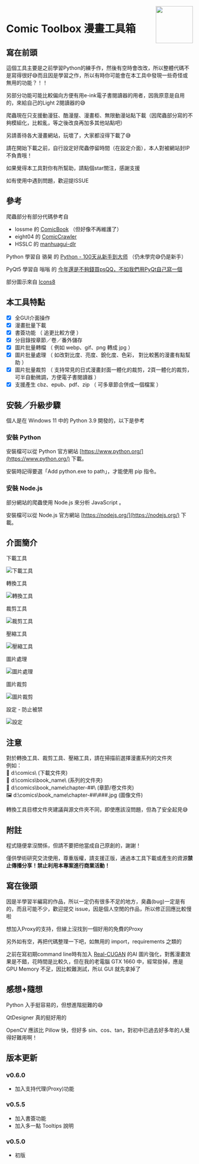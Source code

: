 <img src="uis/resources/icon.png" align="right" width="100"/>

# Comic Toolbox 漫畫工具箱

## 寫在前頭

這個工具主要是之前學習Python的練手作，然後有空時會改改，所以整體代碼不是寫得很好😅而且因是學習之作，所以有時你可能會在本工具中發現一些奇怪或無用的功能？！！

另部分功能可能比較偏向方便有用e-ink電子書閱讀器的用者，因我原意是自用的，來給自己的Light 2閱讀器的😅

爬蟲現在只支援動漫狂、酷漫屋、漫畫柜、無限動漫站點下載（因爬蟲部分寫的不夠模組化，比較亂，等之後改良再加多其他站點吧）

另請善待各大漫畫網站，玩壞了，大家都沒得下載了😅

請在開始下載之前，自行設定好爬蟲停留時間（在設定介面），本人對被網站封IP不負責哦！

如果覺得本工具對你有所幫助，請點個star關注，感謝支援

如有使用中遇到問題，歡迎提ISSUE

## 參考

爬蟲部分有部分代碼參考自 

- lossme 的 [ComicBook](https://github.com/lossme/ComicBook) （但好像不再維護了）
- eight04 的 [ComicCrawler](https://github.com/eight04/ComicCrawler)
- HSSLC 的 [manhuagui-dlr](https://github.com/HSSLC/manhuagui-dlr)

Python 學習自 骆昊 的 [Python - 100天从新手到大师](https://github.com/jackfrued/Python-100-Days) （仍未學完😅仍是新手）

PyQt5 學習自 嗡嗡 的 [今年還是不夠錢買psQQ，不如我們用PyQt自己寫一個](https://www.wongwonggoods.com/category/portfolio/13th_ironman/)

部分圖示來自 [Icons8](https://icons8.com/icon/set/show/ios-glyphs)

## 本工具特點

- [x] 全GUI介面操作
- [x] 漫畫批量下載
- [x] 書簽功能 （ 追更比較方便 ）
- [x] 分目錄按章節／卷／番外儲存
- [x] 圖片批量轉檔 （ 例如 webp、gif、png 轉成 jpg ）
- [x] 圖片批量處理 （ 如改對比度、亮度、銳化度、色彩， 對比較舊的漫畫有點幫助 ）
- [x] 圖片批量裁剪 （ 支持常見的日式漫畫封面一體化的裁剪，2頁一體化的裁剪，可半自動微調，方便電子書閱讀器 ）
- [x] 支援產生 cbz、epub、pdf、zip （ 可多章節合併成一個檔案 ）

## 安裝／升級步驟

個人是在 Windows 11 中的 Python 3.9 開發的，以下是參考

### 安裝 Python

安裝檔可以從 Python 官方網站 [https://www.python.org/](https://www.python.org/) 下載。

安裝時記得要選「Add python.exe to path」，才能使用 pip 指令。

### 安裝 Node.js

部分網站的爬蟲使用 Node.js 來分析 JavaScript 。

安裝檔可以從 Node.js 官方網站 [https://nodejs.org/](https://nodejs.org/) 下載。

## 介面簡介

下載工具

![下載工具](screenshots/downloader.jpg "下載工具")

轉換工具

![轉換工具](screenshots/converter.jpg "轉換工具")

裁剪工具

![裁剪工具](screenshots/cropper.jpg "裁剪工具")

壓縮工具

![壓縮工具](screenshots/archiver.jpg "壓縮工具")

圖片處理

![圖片處理](screenshots/image_filter.jpg "圖片處理")

圖片裁剪

![圖片裁剪](screenshots/image_cropper.jpg "圖片裁剪")

設定 - 防止被禁

![設定](screenshots/settings_anti-ban.jpg "設定")

## 注意

對於轉換工具、裁剪工具、壓縮工具，請在掃描前選擇漫畫系列的文件夾\
例如：\
📁 d:\comics\  (下載文件夾)\
📁 d:\comics\book_name\  (系列的文件夾)\
📁 d:\comics\book_name\chapter-##\  (章節/卷文件夾)\
🖼 d:\comics\book_name\chapter-##\\###.jpg  (圖像文件)

轉換工具目標文件夾建議與源文件夾不同，即使應該沒問題，但為了安全起見😅

## 附註

程式隨便拿沒關係，但請不要把他當成自己原創的，謝謝！

僅供學術研究交流使用，尊重版權，請支援正版，通過本工具下載或產生的資源**禁止傳播分享！禁止利用本專案進行商業活動！**

## 寫在後頭

因是半學習半編寫的作品，所以一定仍有很多不足的地方，臭蟲(bug)一定是有的，而且可能不少，歡迎提交 issue，因是個人空閒的作品，所以修正回應比較慢啦

想加入Proxy的支持，但線上沒找到一個好用的免費的Proxy

另外如有空，再把代碼整理一下吧，如無用的 import，requirements 之類的

之前在寫初期command line時有加入 [Real-CUGAN](https://github.com/bilibili/ailab/tree/main/Real-CUGAN) 的AI 圖片強化，對舊漫畫效果是不錯，花時間是比較久，但在我的老電腦 GTX 1660 中，經常掛掉，應是GPU Memory 不足，因比較難測試，所以 GUI 就先拿掉了

## 感想+隨想

Python 入手挺容易的，但想進階挺難的😅

QtDesigner 真的挺好用的

OpenCV 應該比 Pillow 快，但好多 sin、cos、tan，對初中已過去好多年的人覺得好難用啊！

## 版本更新

### v0.6.0

- 加入支持代理(Proxy)功能

### v0.5.5

- 加入書簽功能
- 加入多一點 Tooltips 說明

### v0.5.0

- 初版